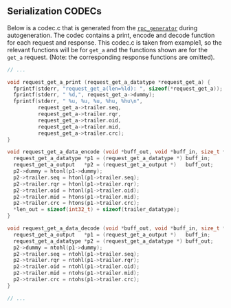 ## Serialization CODECs

Below is a codec.c that is generated from the [`rpc_generator`](#rpc) 
during autogeneration. The codec contains a print, encode and decode
function for each request and response. This codec.c is taken from example1, so
the relevant functions will be for `get_a` and the functions shown are for
the `get_a` request. (Note: the corresponding response functions are omitted). 

```c
// ...

void request_get_a_print (request_get_a_datatype *request_get_a) {
  fprintf(stderr, "request_get_a(len=%ld): ", sizeof(*request_get_a));
  fprintf(stderr, " %d,", request_get_a->dummy);
  fprintf(stderr, " %u, %u, %u, %hu, %hu\n",
          request_get_a->trailer.seq,
          request_get_a->trailer.rqr,
          request_get_a->trailer.oid,
          request_get_a->trailer.mid,
          request_get_a->trailer.crc);
}

void request_get_a_data_encode (void *buff_out, void *buff_in, size_t *len_out) {
  request_get_a_datatype *p1 = (request_get_a_datatype *) buff_in;
  request_get_a_output   *p2 = (request_get_a_output *)   buff_out;
  p2->dummy = htonl(p1->dummy);
  p2->trailer.seq = htonl(p1->trailer.seq);
  p2->trailer.rqr = htonl(p1->trailer.rqr);
  p2->trailer.oid = htonl(p1->trailer.oid);
  p2->trailer.mid = htons(p1->trailer.mid);
  p2->trailer.crc = htons(p1->trailer.crc);
  *len_out = sizeof(int32_t) + sizeof(trailer_datatype);
}

void request_get_a_data_decode (void *buff_out, void *buff_in, size_t *len_in) {
  request_get_a_output   *p1 = (request_get_a_output *)   buff_in;
  request_get_a_datatype *p2 = (request_get_a_datatype *) buff_out;
  p2->dummy = ntohl(p1->dummy);
  p2->trailer.seq = ntohl(p1->trailer.seq);
  p2->trailer.rqr = ntohl(p1->trailer.rqr);
  p2->trailer.oid = ntohl(p1->trailer.oid);
  p2->trailer.mid = ntohs(p1->trailer.mid);
  p2->trailer.crc = ntohs(p1->trailer.crc);
}

// ...
```
